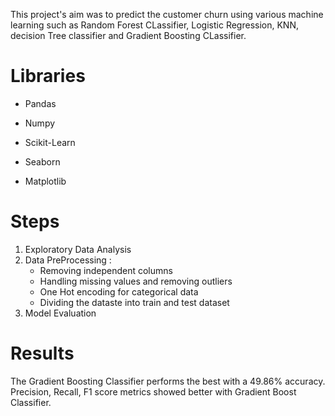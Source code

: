 This project's aim was to predict the customer churn using various machine learning such as Random Forest CLassifier, Logistic Regression, KNN, decision Tree classifier and Gradient Boosting CLassifier.

# **Libraries**
- Pandas
* Numpy
+ Scikit-Learn
- Seaborn
* Matplotlib
  
# **Steps**
1. Exploratory Data Analysis
2. Data PreProcessing :
   - Removing independent columns
   - Handling missing values and removing outliers
   - One Hot encoding for categorical data
   - Dividing the dataste into train and test dataset
3. Model Evaluation

# **Results**
The Gradient Boosting Classifier performs the best with a 49.86% accuracy. Precision, Recall, F1 score metrics showed better with Gradient Boost Classifier. 

